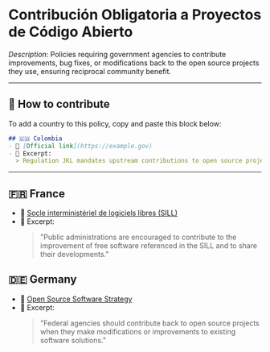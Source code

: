 # Contribución Obligatoria a Proyectos de Código Abierto

_Description_: Policies requiring government agencies to contribute improvements, bug fixes, or modifications back to the open source projects they use, ensuring reciprocal community benefit.

---

## 🧩 How to contribute

To add a country to this policy, copy and paste this block below:

```markdown
## 🇨🇴 Colombia
- 🔗 [Official link](https://example.gov)
- 📄 Excerpt:
  > Regulation JKL mandates upstream contributions to open source projects...
```

---

## 🇫🇷 France

- 🔗 [Socle interministériel de logiciels libres (SILL)](https://sill.etalab.gouv.fr/)
- 📄 Excerpt:
  > "Public administrations are encouraged to contribute to the improvement of free software referenced in the SILL and to share their developments."

## 🇩🇪 Germany

- 🔗 [Open Source Software Strategy](https://www.cio.bund.de/Web/DE/Architekturen-und-Standards/Open-Source/open-source-node.html)
- 📄 Excerpt:
  > "Federal agencies should contribute back to open source projects when they make modifications or improvements to existing software solutions."
